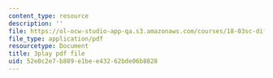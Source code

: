 ```yaml
---
content_type: resource
description: ''
file: https://ol-ocw-studio-app-qa.s3.amazonaws.com/courses/18-03sc-differential-equations-fall-2011/52e0c2e7b889e1bee43262bde06b8828_sZ2qulI6GEk.pdf
file_type: application/pdf
resourcetype: Document
title: 3play pdf file
uid: 52e0c2e7-b889-e1be-e432-62bde06b8828
---
```

